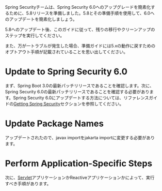 Spring Securityチームは、Spring Security 6.0へのアップグレードを簡素化するために、5.8リリースを準備しました。5.8とその準備手順を使用して、6.0へのアップデートを簡素化しましょう。

5.8へのアップデート後、このガイドに従って、残りの移行やクリーンアップのステップを実行してください。

また、万が一トラブルが発生した場合、準備ガイドには5.xの動作に戻すためのオプトアウト手順が記載されていることを思い出してください。

# Update to Spring Security 6.0

まず、Spring Boot 3.0の最新パッチリリースであることを確認します。次に、Spring Security 6.0の最新パッチリリースであることを確認する必要があります。Spring Security
6.0にアップデートする方法については、リファレンスガイドの[Getting Spring Security](https://docs.spring.io/spring-security/reference/getting-spring-security.html)セクションを参照してください。

# Update Package Names
アップデートされたので、javax importをjakarta importに変更する必要があります。

# Perform Application-Specific Steps
次に、[Servlet](https://docs.spring.io/spring-security/reference/migration/servlet/index.html)アプリケーションかReactiveアプリケーションかによって、実行すべき手順があります。
